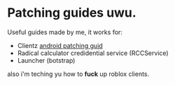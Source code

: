 # Patching guides uwu.
Useful guides made by me, it works for:
- Clientz [android patching guid](https://github.com/TheGuyWhoIsIdiot/meditation-s-Patching-guides/blob/main/android%20patch.md)
- Radical calculator credidential service (RCCService)
- Launcher (botstrap)

also i'm teching yu how to **fuck** up roblox clients.
